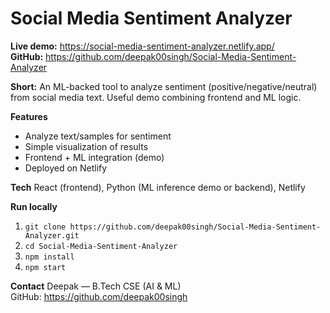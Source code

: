 # Social Media Sentiment Analyzer

**Live demo:** https://social-media-sentiment-analyzer.netlify.app/  
**GitHub:** https://github.com/deepak00singh/Social-Media-Sentiment-Analyzer

**Short:** An ML-backed tool to analyze sentiment (positive/negative/neutral) from social media text. Useful demo combining frontend and ML logic.

**Features**
- Analyze text/samples for sentiment
- Simple visualization of results
- Frontend + ML integration (demo)
- Deployed on Netlify

**Tech**
React (frontend), Python (ML inference demo or backend), Netlify

**Run locally**
1. `git clone https://github.com/deepak00singh/Social-Media-Sentiment-Analyzer.git`
2. `cd Social-Media-Sentiment-Analyzer`
3. `npm install`
4. `npm start`

**Contact**
Deepak — B.Tech CSE (AI & ML)  
GitHub: https://github.com/deepak00singh
